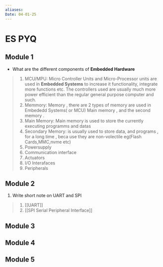```yaml
---
aliases: 
Date: 04-01-25
---
```

# ES PYQ
## Module 1
- What are the different components of **Embedded Hardware**
>1. MCU/MPU: Micro Controller Units and Micro-Processor units are used in **Embedded Systems** to increase it functionality, integrate more functions etc. The controllers used are usually much more power efficient than the regular general purpose computer and such. 
>2. Memmory: Memory , there are 2 types of memory are used in Embededd Systems( or MCU) Main memory , and the second memory . 
>	1. Main Memory: Main memory is used to store the currently executing programms and datas 
>	2. Secondary Memory: is usually used to store data, and programs , for a long time , beca use they are non-volectile eg(Flash Cards,MMC,nvme etc)
>3. Powersupply
>4. Communication interface 
>5. Actuators 
>6. I/O Interafaces
>7. Peripherals
## Module 2 
1. Write short note on UART and SPI 
> 1. [[UART]]
> 2. [[SPI Serial Peripheral Interface]]


## Module 3 
## Module 4 
## Module 5 